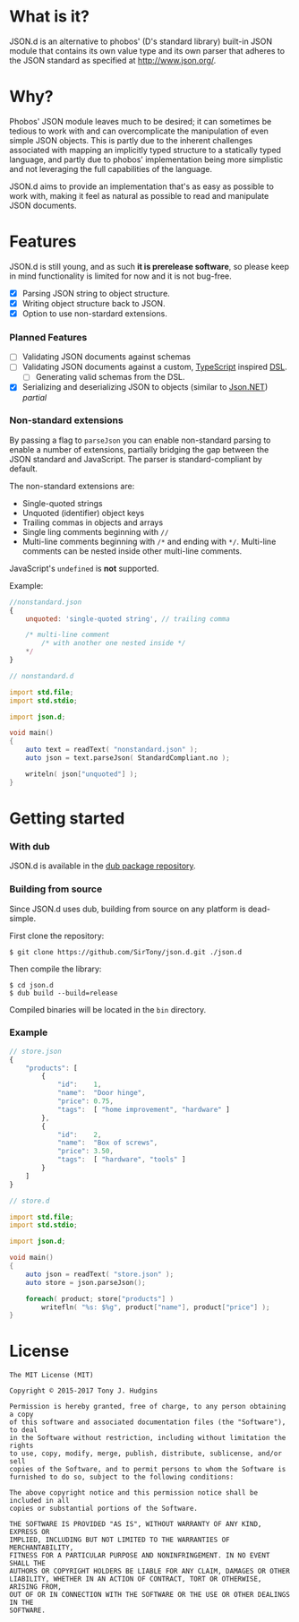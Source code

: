 What is it?
===========

JSON.d is an alternative to phobos' (D's standard library) built-in JSON module that contains its own value type and its own parser that adheres to the JSON standard as specified at http://www.json.org/.

Why?
====

Phobos' JSON module leaves much to be desired; it can sometimes be tedious to work with and can overcomplicate the manipulation of even simple JSON objects. This is partly due to the inherent challenges associated with mapping an implicitly typed structure to a statically typed language, and partly due to phobos' implementation being more simplistic and not leveraging the full capabilities of the language.

JSON.d aims to provide an implementation that's as easy as possible to work with, making it feel as natural as possible to read and manipulate JSON documents.

Features
========

JSON.d is still young, and as such **it is prerelease software**, so please keep in mind functionality is limited for now and it is not bug-free.

- [x] Parsing JSON string to object structure.
- [x] Writing object structure back to JSON.
- [x] Option to use non-stardard extensions.

### Planned Features

- [ ] Validating JSON documents against schemas
- [ ] Validating JSON documents against a custom, [TypeScript](http://www.typescriptlang.org/) inspired [DSL](https://en.wikipedia.org/wiki/Domain-specific_language).
  - [ ] Generating valid schemas from the DSL.
- [x] Serializing and deserializing JSON to objects (similar to [Json.NET](http://www.newtonsoft.com/json)) _partial_

### Non-standard extensions

By passing a flag to `parseJson` you can enable non-standard parsing to enable a number of extensions, partially bridging the gap between the JSON standard and JavaScript. The parser is standard-compliant by default.

The non-standard extensions are:

- Single-quoted strings
- Unquoted (identifier) object keys
- Trailing commas in objects and arrays
- Single ling comments beginning with `//`
- Multi-line comments beginning with `/*` and ending with `*/`. Multi-line comments can be nested inside other multi-line comments.

JavaScript's `undefined` is **not** supported.

Example:

```javascript
//nonstandard.json
{
    unquoted: 'single-quoted string', // trailing comma

    /* multi-line comment
        /* with another one nested inside */
    */
}
```

```D
// nonstandard.d

import std.file;
import std.stdio;

import json.d;

void main()
{
    auto text = readText( "nonstandard.json" );
    auto json = text.parseJson( StandardCompliant.no );

    writeln( json["unquoted"] );
}
```

Getting started
===============

### With dub

JSON.d is available in the [dub package repository](http://code.dlang.org/packages/json).

### Building from source

Since JSON.d uses dub, building from source on any platform is dead-simple.

First clone the repository:

    $ git clone https://github.com/SirTony/json.d.git ./json.d

Then compile the library:

    $ cd json.d
    $ dub build --build=release

Compiled binaries will be located in the `bin` directory.

### Example

``` javascript
// store.json
{
    "products": [
        {
            "id":    1,
            "name":  "Door hinge",
            "price": 0.75,
            "tags":  [ "home improvement", "hardware" ]
        },
        {
            "id":    2,
            "name":  "Box of screws",
            "price": 3.50,
            "tags":  [ "hardware", "tools" ]
        }
    ]
}
```

``` d
// store.d

import std.file;
import std.stdio;

import json.d;

void main()
{
    auto json = readText( "store.json" );
    auto store = json.parseJson();

    foreach( product; store["products"] )
        writefln( "%s: $%g", product["name"], product["price"] );
}
```

License
=======

```
The MIT License (MIT)

Copyright © 2015-2017 Tony J. Hudgins

Permission is hereby granted, free of charge, to any person obtaining a copy
of this software and associated documentation files (the "Software"), to deal
in the Software without restriction, including without limitation the rights
to use, copy, modify, merge, publish, distribute, sublicense, and/or sell
copies of the Software, and to permit persons to whom the Software is
furnished to do so, subject to the following conditions:

The above copyright notice and this permission notice shall be included in all
copies or substantial portions of the Software.

THE SOFTWARE IS PROVIDED "AS IS", WITHOUT WARRANTY OF ANY KIND, EXPRESS OR
IMPLIED, INCLUDING BUT NOT LIMITED TO THE WARRANTIES OF MERCHANTABILITY,
FITNESS FOR A PARTICULAR PURPOSE AND NONINFRINGEMENT. IN NO EVENT SHALL THE
AUTHORS OR COPYRIGHT HOLDERS BE LIABLE FOR ANY CLAIM, DAMAGES OR OTHER
LIABILITY, WHETHER IN AN ACTION OF CONTRACT, TORT OR OTHERWISE, ARISING FROM,
OUT OF OR IN CONNECTION WITH THE SOFTWARE OR THE USE OR OTHER DEALINGS IN THE
SOFTWARE.
```
